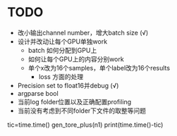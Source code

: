 # TODO

- 改小输出channel number，增大batch size (√)
- 设计并改动让每个GPU单独work
    - batch 如何分配到GPU上
    - 如何让每个GPU上的内容分别work
    - 单个x改为16个samples，单个label改为16个results
        - loss 方面的处理
- Precision set to float16并debug (√)
- argparse bool
- 当前log folder位置以及正确配置profiling
- 当前没有考虑到不同folder下文件的取整等问题

tic=time.time()
gen_tore_plus(n1)
print(time.time()-tic)
